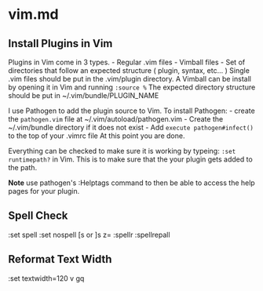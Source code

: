 
# vim.md

## Install Plugins in Vim
Plugins in Vim come in 3 types.
    - Regular .vim files
    - Vimball files
    - Set of directories that follow an expected structure ( plugin, syntax, etc... )
Single .vim files should be put in the .vim/plugin directory.
A Vimball can be install by opening it in Vim and running `:source %`
The expected directory structure should be put in ~/.vim/bundle/PLUGIN_NAME

I use Pathogen to add the plugin source to Vim. 
To install Pathogen:
    - create the `pathogen.vim` file at ~/.vim/autoload/pathogen.vim
    - Create the ~/.vim/bundle directory if it does not exist
    - Add `execute pathogen#infect()` to the top of your .vimrc file
At this point you are done.

Everything can be checked to make sure it is working by typeing: `:set runtimepath?` in Vim. This 
is to make sure that the your plugin gets added to the path.

**Note** use pathogen's :Helptags command to then be able to access the help pages for your plugin.

## Spell Check

:set spell
:set nospell
[s or ]s
z=
:spellr
:spellrepall


## Reformat Text Width

:set textwidth=120
v
gq


